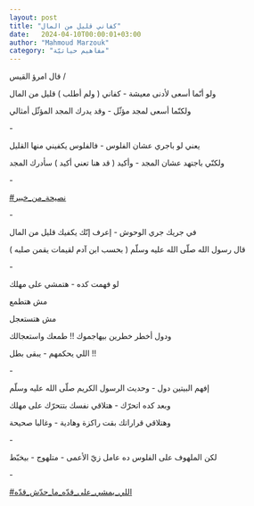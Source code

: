 ```yaml
---
layout: post
title: "كفاني قليل من المال"
date:   2024-04-10T00:00:01+03:00
author: "Mahmoud Marzouk"
category: "مفاهيم حياتيّة"
---
```



قال امرؤ القيس /

ولو أنّما أسعى لأدنى معيشة - كفاني ( ولم أطلب ) قليل من
المال

ولكنّما أسعى لمجد مؤثّل - وقد يدرك المجد المؤثّل
أمثالي

\-

يعني لو باجري عشان الفلوس - فالفلوس يكفيني منها
القليل

ولكنّي باجتهد عشان المجد - وأكيد ( قد هنا تعني أكيد )
سأدرك المجد

\-

[<u>\#نصيحة\_من\_خبير</u>](https://www.facebook.com/hashtag/%D9%86%D8%B5%D9%8A%D8%AD%D8%A9_%D9%85%D9%86_%D8%AE%D8%A8%D9%8A%D8%B1?__eep__=6&__cft__%5b0%5d=AZVPEY_ZBh65JP5XReNXNo8X-XPkG66M4OkFH34dQVNdqU59R-q352PZvRih0deUDiJRHljarfFIvW0tVpex7WOJ4VkXt5nZye32rjIAS4aBj01uvXZGzUSpxhn54634D8K8e1CblcH08cT_zYuXXbN_LMJm52mLNst0MOtLB4GBZVFgp8rAQmkJwvSAkOLd87Y&__tn__=*NK-R)

\-

في جريك جري الوحوش - إعرف إنّك يكفيك قليل من المال

قال رسول الله صلّى الله عليه وسلّم ( بحسب ابن آدم لقيمات
يقمن صلبه )

\-

لو فهمت كده - هتمشي على مهلك

مش هتطمع

مش هتستعجل

ودول أخطر خطرين بيهاجموك !! طمعك واستعجالك

اللي يحكمهم - يبقى بطل !!

\-

إفهم البيتين دول - وحديث الرسول الكريم صلّى الله عليه
وسلّم

وبعد كده اتحرّك - هتلاقي نفسك بتتحرّك على مهلك

وهتلاقي قراراتك بقت راكزة وهادية - وغالبا صحيحة

\-

لكن الملهوف على الفلوس ده عامل زيّ الأعمى - متلهوج -
بيخبّط

\-

[<u>\#اللي\_يمشي\_على\_قدّه\_ما\_حدّش\_قدّه</u>](https://www.facebook.com/hashtag/%D8%A7%D9%84%D9%84%D9%8A_%D9%8A%D9%85%D8%B4%D9%8A_%D8%B9%D9%84%D9%89_%D9%82%D8%AF%D9%91%D9%87_%D9%85%D8%A7_%D8%AD%D8%AF%D9%91%D8%B4_%D9%82%D8%AF%D9%91%D9%87?__eep__=6&__cft__%5b0%5d=AZVPEY_ZBh65JP5XReNXNo8X-XPkG66M4OkFH34dQVNdqU59R-q352PZvRih0deUDiJRHljarfFIvW0tVpex7WOJ4VkXt5nZye32rjIAS4aBj01uvXZGzUSpxhn54634D8K8e1CblcH08cT_zYuXXbN_LMJm52mLNst0MOtLB4GBZVFgp8rAQmkJwvSAkOLd87Y&__tn__=*NK-R)
